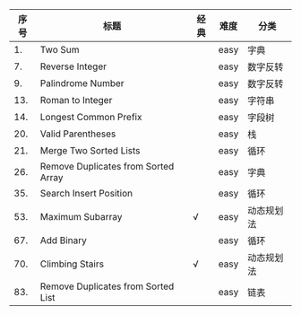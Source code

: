 序号 | 标题 | 经典 | 难度 |分类
---- | ---- | ---- | --- | ----
1.      | Two Sum                           |   | easy  | 字典
7.      | Reverse Integer                   |   | easy  | 数字反转
9.      | Palindrome Number                 |   | easy  | 数字反转
13.     | Roman to Integer                  |   | easy  | 字符串
14.     | Longest Common Prefix             |   | easy  | 字段树
20.     | Valid Parentheses                 |   | easy  | 栈
21.     | Merge Two Sorted Lists            |   | easy  | 循环
26.     | Remove Duplicates from Sorted Array |   | easy | 字典
35.     | Search Insert Position            |   | easy  | 循环
53.     | Maximum Subarray                  | √ | easy  | 动态规划法
67.     | Add Binary                        |   | easy  | 循环
70.     | Climbing Stairs                   | √ | easy  | 动态规划法
83.     | Remove Duplicates from Sorted List |  | easy  | 链表